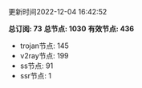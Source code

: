 更新时间2022-12-04 16:42:52

**总订阅: 73**
**总节点: 1030**
**有效节点: 436**
- trojan节点: 145
- v2ray节点: 199
- ss节点: 91
- ssr节点: 1
